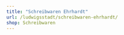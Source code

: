 ```yaml
---
title: "Schreibwaren Ehrhardt"
url: /ludwigsstadt/schreibwaren-ehrhardt/
shop: Schreibwaren
---
```

